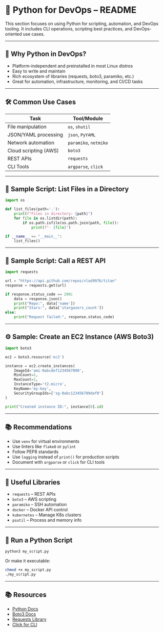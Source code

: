 
# 🐍 Python for DevOps – README

This section focuses on using Python for scripting, automation, and DevOps tooling. It includes CLI operations, scripting best practices, and DevOps-oriented use cases.

---

## 🧠 Why Python in DevOps?

- Platform-independent and preinstalled in most Linux distros
- Easy to write and maintain
- Rich ecosystem of libraries (requests, boto3, paramiko, etc.)
- Great for automation, infrastructure, monitoring, and CI/CD tasks

---

## 🛠 Common Use Cases

| Task                    | Tool/Module       |
|-------------------------|------------------|
| File manipulation       | `os`, `shutil`    |
| JSON/YAML processing    | `json`, `PyYAML`  |
| Network automation      | `paramiko`, `netmiko` |
| Cloud scripting (AWS)   | `boto3`           |
| REST APIs               | `requests`        |
| CLI Tools               | `argparse`, `click`|

---

## 🧪 Sample Script: List Files in a Directory

```python
import os

def list_files(path='.'):
    print(f"Files in directory: {path}")
    for file in os.listdir(path):
        if os.path.isfile(os.path.join(path, file)):
            print(f"- {file}")

if __name__ == "__main__":
    list_files()
```

---

## 📡 Sample Script: Call a REST API

```python
import requests

url = "https://api.github.com/repos/vlad9976/titan"
response = requests.get(url)

if response.status_code == 200:
    data = response.json()
    print("Repo:", data['name'])
    print("Stars:", data['stargazers_count'])
else:
    print("Request failed:", response.status_code)
```

---

## ⚙️ Sample: Create an EC2 Instance (AWS Boto3)

```python
import boto3

ec2 = boto3.resource('ec2')

instance = ec2.create_instances(
    ImageId='ami-0abcdef1234567890',
    MinCount=1,
    MaxCount=1,
    InstanceType='t2.micro',
    KeyName='my-key',
    SecurityGroupIds=['sg-0abc123456789def0']
)

print("Created instance ID:", instance[0].id)
```

---

## 📚 Recommendations

- Use `venv` for virtual environments
- Use linters like `flake8` or `pylint`
- Follow PEP8 standards
- Use `logging` instead of `print()` for production scripts
- Document with `argparse` or `click` for CLI tools

---

## 🔗 Useful Libraries

- `requests` – REST APIs
- `boto3` – AWS scripting
- `paramiko` – SSH automation
- `docker` – Docker API control
- `kubernetes` – Manage K8s clusters
- `psutil` – Process and memory info

---

## 🧾 Run a Python Script

```bash
python3 my_script.py
```

Or make it executable:

```bash
chmod +x my_script.py
./my_script.py
```

---

## 📚 Resources

- [Python Docs](https://docs.python.org/3/)
- [Boto3 Docs](https://boto3.amazonaws.com/v1/documentation/api/latest/index.html)
- [Requests Library](https://docs.python-requests.org/en/latest/)
- [Click for CLI](https://click.palletsprojects.com/)


